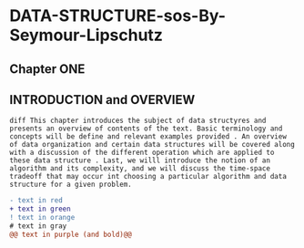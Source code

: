 # DATA-STRUCTURE-sos-By-Seymour-Lipschutz
## Chapter ONE
## INTRODUCTION and OVERVIEW
```diff This chapter introduces the subject of data structyres and presents an overview of contents of the text. Basic terminology and concepts will be define and relevant examples provided . An overview of data organization and certain data structures will be covered along with a discussion of the different operation which are applied to these data structure . Last, we willl introduce the notion of an algorithm and its complexity, and we will discuss the time-space tradeoff that may occur int choosing a particular algorithm and data structure for a given problem. ```
```diff
- text in red
+ text in green
! text in orange
# text in gray
@@ text in purple (and bold)@@
```
